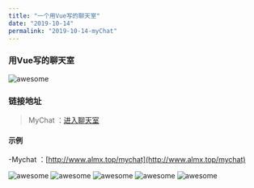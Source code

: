 ```yaml
---
title: "一个用Vue写的聊天室"
date: "2019-10-14"
permalink: "2019-10-14-myChat"
---
```


### 用Vue写的聊天室

![awesome](http://www.almx.top/image/my-chat/xiaomai.jpg)

### 链接地址

> MyChat ：[进入聊天室](http://www.almx.top/mychat)

#### 示例
-Mychat ：[http://www.almx.top/mychat](http://www.almx.top/mychat)

![awesome](http://www.almx.top/image/my-chat/face1.png)
![awesome](http://www.almx.top/image/my-chat/face2.png)
![awesome](http://www.almx.top/image/my-chat/face3.png)
![awesome](http://www.almx.top/image/my-chat/face4.png)
![awesome](http://www.almx.top/image/my-chat/face5.png)

<!-- 走! -->
